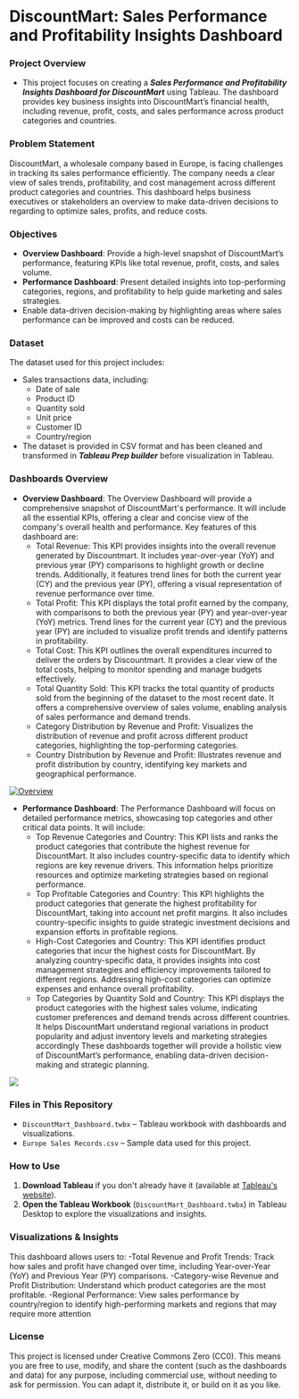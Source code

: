 # DiscountMart: Sales Performance and Profitability Insights Dashboard
### Project Overview
- This project focuses on creating a ***Sales Performance and Profitability Insights Dashboard for DiscountMart*** using Tableau. The dashboard provides key business insights into DiscountMart’s financial health, including revenue, profit, costs, and sales performance across product categories and countries.

### Problem Statement
DiscountMart, a wholesale company based in Europe, is facing challenges in tracking its sales performance efficiently. The company needs a clear view of sales trends, profitability, and cost management across different product categories and countries. This dashboard helps business executives or stakeholders an overview to make data-driven decisions to regarding to optimize sales, profits, and reduce costs.

### Objectives
- **Overview Dashboard**: Provide a high-level snapshot of DiscountMart’s performance, featuring KPIs like total revenue, profit, costs, and sales volume.
- **Performance Dashboard**: Present detailed insights into top-performing categories, regions, and profitability to help guide marketing and sales strategies.
- Enable data-driven decision-making by highlighting areas where sales performance can be improved and costs can be reduced.

### Dataset
The dataset used for this project includes:
- Sales transactions data, including:
  - Date of sale
  - Product ID
  - Quantity sold
  - Unit price
  - Customer ID
  - Country/region
- The dataset is provided in CSV format and has been cleaned and transformed in ***Tableau Prep builder*** before visualization in Tableau.

### Dashboards Overview
- **Overview Dashboard**: The Overview Dashboard will provide a comprehensive snapshot of DiscountMart's performance. It will include all the essential KPIs, offering a clear and concise view of the company's overall health and performance. Key features of this dashboard are:
  - Total Revenue: This KPI provides insights into the overall revenue generated by Discountmart. It includes year-over-year (YoY) and previous year (PY) comparisons to highlight growth or decline trends. Additionally, it features trend lines for both the current year (CY) and the previous year (PY), offering a visual representation of revenue performance over time.
  - Total Profit: This KPI displays the total profit earned by the company, with comparisons to both the previous year (PY) and year-over-year (YoY) metrics. Trend lines for the current year (CY) and the previous year (PY) are included to visualize profit trends and identify patterns in profitability.
  - Total Cost: This KPI outlines the overall expenditures incurred to deliver the orders by Discountmart. It provides a clear view of the total costs, helping to monitor spending and manage budgets effectively.
  - Total Quantity Sold: This KPI tracks the total quantity of products sold from the beginning of the dataset to the most recent date. It offers a comprehensive overview of sales volume, enabling analysis of sales performance and demand trends.
  - Category Distribution by Revenue and Profit: Visualizes the distribution of revenue and profit across different product categories, highlighting the top-performing categories.
  - Country Distribution by Revenue and Profit: Illustrates revenue and profit distribution by country, identifying key markets and geographical performance.
  
<div class='tableauPlaceholder' id='viz1720567197974' style='position: relative'><noscript><a href='#'><img alt='Overview ' src='https:&#47;&#47;public.tableau.com&#47;static&#47;images&#47;Di&#47;DiscountMart_Dashboard_17200502287360&#47;Overview&#47;1_rss.png' style='border: none' /></a></noscript><object class='tableauViz'  style='display:none;'><param name='host_url' value='https%3A%2F%2Fpublic.tableau.com%2F' /> <param name='embed_code_version' value='3' /> <param name='site_root' value='' /><param name='name' value='DiscountMart_Dashboard_17200502287360&#47;Overview' /><param name='tabs' value='no' /><param name='toolbar' value='yes' /><param name='static_image' value='https:&#47;&#47;public.tableau.com&#47;static&#47;images&#47;Di&#47;DiscountMart_Dashboard_17200502287360&#47;Overview&#47;1.png' /> <param name='animate_transition' value='yes' /><param name='display_static_image' value='yes' /><param name='display_spinner' value='yes' /><param name='display_overlay' value='yes' /><param name='display_count' value='yes' /><param name='language' value='en-US' /></object></div>

- **Performance Dashboard**: The Performance Dashboard will focus on detailed performance metrics, showcasing top categories and other critical data points. It will include:
  - Top Revenue Categories and Country: This KPI lists and ranks the product categories that contribute the highest revenue for DiscountMart. It also includes country-specific data to identify which regions are key revenue drivers. This information helps prioritize resources and optimize marketing strategies based on regional performance.
  - Top Profitable Categories and Country: This KPI highlights the product categories that generate the highest profitability for DiscountMart, taking into account net profit margins. It also includes country-specific insights to guide strategic investment decisions and expansion efforts in profitable regions.
  - High-Cost Categories and Country: This KPI identifies product categories that incur the highest costs for DiscountMart. By analyzing country-specific data, it provides insights into cost management strategies and efficiency improvements tailored to different regions. Addressing high-cost categories can optimize expenses and enhance overall profitability.
  - Top Categories by Quantity Sold and Country: This KPI displays the product categories with the highest sales volume, indicating customer preferences and demand trends across different countries. It helps DiscountMart understand regional variations in product popularity and adjust inventory levels and marketing strategies accordingly
These dashboards together will provide a holistic view of DiscountMart’s performance, enabling data-driven decision-making and strategic planning.

<div class='tableauPlaceholder' id='viz1731956012747' style='position: relative'><noscript><a href='#'><img alt=' ' src='https:&#47;&#47;public.tableau.com&#47;static&#47;images&#47;Di&#47;DiscountMart_Dashboard_17200502287360&#47;Performance&#47;1_rss.png' style='border: none' /></a></noscript><object class='tableauViz'  style='display:none;'><param name='host_url' value='https%3A%2F%2Fpublic.tableau.com%2F' /> <param name='embed_code_version' value='3' /> <param name='site_root' value='' /><param name='name' value='DiscountMart_Dashboard_17200502287360&#47;Performance' /><param name='tabs' value='no' /><param name='toolbar' value='yes' /><param name='static_image' value='https:&#47;&#47;public.tableau.com&#47;static&#47;images&#47;Di&#47;DiscountMart_Dashboard_17200502287360&#47;Performance&#47;1.png' /> <param name='animate_transition' value='yes' /><param name='display_static_image' value='yes' /><param name='display_spinner' value='yes' /><param name='display_overlay' value='yes' /><param name='display_count' value='yes' /><param name='language' value='en-US' /></object></div>

### Files in This Repository
- `DiscountMart_Dashboard.twbx` – Tableau workbook with dashboards and visualizations.
- `Europe Sales Records.csv` – Sample data used for this project.

### How to Use
1. **Download Tableau** if you don't already have it (available at [Tableau's website](https://www.tableau.com/)).
2. **Open the Tableau Workbook** (`DiscountMart_Dashboard.twbx`) in Tableau Desktop to explore the visualizations and insights.

### Visualizations & Insights
This dashboard allows users to:
-Total Revenue and Profit Trends: Track how sales and profit have changed over time, including Year-over-Year (YoY) and Previous Year (PY) comparisons.
-Category-wise Revenue and Profit Distribution: Understand which product categories are the most profitable.
-Regional Performance: View sales performance by country/region to identify high-performing markets and regions that may require more attention

### License
This project is licensed under Creative Commons Zero (CC0). This means you are free to use, modify, and share the content (such as the dashboards and data) for any purpose, including commercial use, without needing to ask for permission. You can adapt it, distribute it, or build on it as you like.
